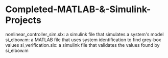 # Completed-MATLAB-&-Simulink-Projects

nonlinear_controller_sim.slx: a simulink file that simulates a system's model
si_elbow.m: a MATLAB file that uses system identification to find grey-box values
si_verification.slx: a simulink file that validates the values found by si_elbow.m
